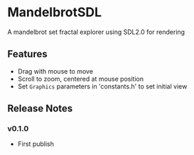 # MandelbrotSDL

A mandelbrot set fractal explorer using SDL2.0 for rendering

## Features

- Drag with mouse to move
- Scroll to zoom, centered at mouse position
- Set `Graphics` parameters in 'constants.h' to set initial view

## Release Notes

### v0.1.0

- First publish